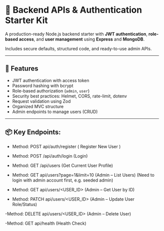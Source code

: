 # 🚀 Backend APIs & Authentication Starter Kit

A production-ready Node.js backend starter with **JWT authentication**, **role-based access**, and **user management** using **Express** and **MongoDB**.

Includes secure defaults, structured code, and ready-to-use admin APIs.

---

## 🧩 Features

- JWT authentication with access token
- Password hashing with bcrypt
- Role-based authorization (`admin`, `user`)
- Security best practices: Helmet, CORS, rate-limit, dotenv
- Request validation using Zod
- Organized MVC structure
- Admin endpoints to manage users (CRUD)

---

## 📦 Key Endpoints:

- Method: POST api/auth/register ( Register New User
  )

- Method: POST /api/auth/login (Login)

- Method: GET /api/users (Get Current User Profile)

- Method: GET api/users?page=1&limit=10 (Admin – List Users)
  (Need to login with admin account first, e.g. seeded admin)

- Method: GET api/users/<USER_ID> (Admin – Get User by ID)

- Method: PATCH api/users/<USER_ID> (Admin – Update User Role/Status)

-Method: DELETE api/users/<USER_ID> (Admin – Delete User)

-Method: GET api/health (Health Check)
